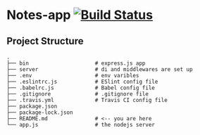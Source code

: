 # Notes-app     [![Build Status](https://travis-ci.com/sadda11asm/notes-app.svg?branch=master)](https://travis-ci.com/sadda11asm/notes-app)


## Project Structure

```
.
├── bin                     # express.js app
├── server                  # di and middlewares are set up
├── .env                    # env varibles
├── .eslintrc.js            # ESlint config file
├── .babelrc.js             # Babel config file
├── .gitignore              # .gitignore file
├── .travis.yml             # Travis CI config file
├── package.json
├── package-lock.json
├── README.md               # <-- you are here
└── app.js                  # the nodejs server
```
